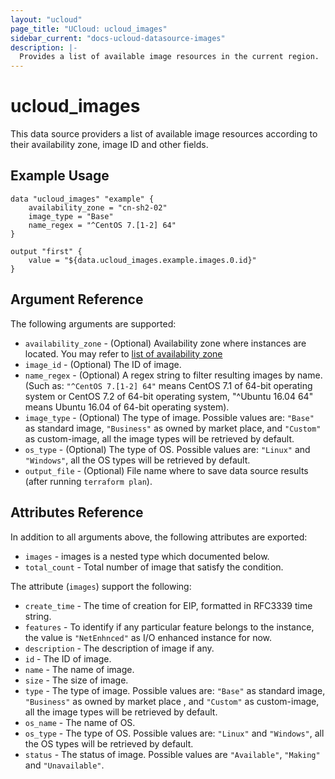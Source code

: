 ```yaml
---
layout: "ucloud"
page_title: "UCloud: ucloud_images"
sidebar_current: "docs-ucloud-datasource-images"
description: |-
  Provides a list of available image resources in the current region.
---
```


# ucloud_images

This data source providers a list of available image resources according to their availability zone, image ID and other fields.

## Example Usage

```hcl
data "ucloud_images" "example" {
    availability_zone = "cn-sh2-02"
    image_type = "Base"
    name_regex = "^CentOS 7.[1-2] 64"
}

output "first" {
    value = "${data.ucloud_images.example.images.0.id}"
}
```

## Argument Reference

The following arguments are supported:

* `availability_zone` - (Optional) Availability zone where instances are located. You may refer to [list of availability zone](https://docs.ucloud.cn/api/summary/regionlist)
* `image_id` - (Optional) The ID of image.
* `name_regex` - (Optional) A regex string to filter resulting images by name. (Such as: `"^CentOS 7.[1-2] 64"` means CentOS 7.1 of 64-bit operating system or CentOS 7.2 of 64-bit operating system, "^Ubuntu 16.04 64" means Ubuntu 16.04 of 64-bit operating system).
* `image_type` - (Optional) The type of image. Possible values are: `"Base"` as standard image, `"Business"` as owned by market place, and `"Custom"` as custom-image, all the image types will be retrieved by default.
* `os_type` - (Optional) The type of OS. Possible values are: `"Linux"` and `"Windows"`, all the OS types will be retrieved by default.
* `output_file` - (Optional) File name where to save data source results (after running `terraform plan`).

## Attributes Reference

In addition to all arguments above, the following attributes are exported:

* `images` - images is a nested type which documented below.
* `total_count` - Total number of image that satisfy the condition.

The attribute (`images`) support the following:

* `create_time` - The time of creation for EIP, formatted in RFC3339 time string.
* `features` - To identify if any particular feature belongs to the instance, the value is `"NetEnhnced"` as I/O enhanced instance for now.
* `description` - The description of image if any.
* `id` - The ID of image.
* `name` - The name of image.
* `size` - The size of image.
* `type` - The type of image. Possible values are: `"Base"` as standard image, `"Business"` as owned by market place , and `"Custom"` as custom-image, all the image types will be retrieved by default.
* `os_name` - The name of OS.
* `os_type` - The type of OS. Possible values are: `"Linux"` and `"Windows"`, all the OS types will be retrieved by default.
* `status` - The status of image. Possible values are `"Available"`, `"Making"` and `"Unavailable"`.
